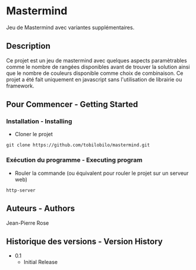 # Mastermind

Jeu de Mastermind avec variantes supplémentaires.

## Description

Ce projet est un jeu de mastermind avec quelques aspects paramètrables comme le nombre de rangées disponibles avant de trouver la solution ainsi que le nombre de couleurs disponible comme choix de combinaison. Ce projet a été fait uniquement en javascript sans l'utilisation de librairie ou framework.

## Pour Commencer - Getting Started

<!---### Dépendences - Dependencies--->

<!---* Un navigateur web à jour--->
<!---* Un serveur web--->

### Installation - Installing

* Cloner le projet
```
git clone https://github.com/tobilobilo/mastermind.git
```

### Exécution du programme - Executing program

* Rouler la commande (ou équivalent pour rouler le projet sur un serveur web)
```
http-server
```

<!---## Aide - Help--->
 


## Auteurs - Authors

Jean-Pierre Rose

## Historique des versions - Version History

* 0.1
    * Initial Release

<!---## License--->

<!---This project is licensed under the [NAME HERE] License - see the LICENSE.md file for details--->

<!---## Remerciements - Acknowledgments--->
 
